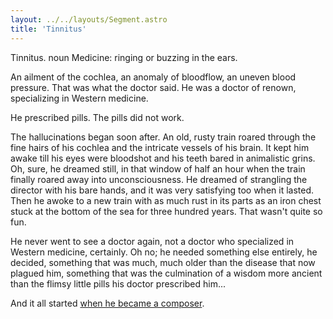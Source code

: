 ```yaml
---
layout: ../../layouts/Segment.astro
title: 'Tinnitus'
---
```


Tinnitus. noun Medicine: ringing or buzzing in the ears.

An ailment of the cochlea, an anomaly of bloodflow, an uneven blood pressure. That was what the doctor said. He was a doctor of renown, specializing in Western medicine.

He prescribed pills. The pills did not work.

The hallucinations began soon after. An old, rusty train roared through the fine hairs of his cochlea and the intricate vessels of his brain.  It kept him awake till his eyes were bloodshot and his teeth bared in animalistic grins. Oh, sure, he dreamed still, in that window of half an hour when the train finally roared away into unconsciousness. He dreamed of strangling the director with his bare hands, and it was very satisfying too when it lasted. Then he awoke to a new train with as much rust in its parts as an iron chest stuck at the bottom of the sea for three hundred years. That wasn't quite so fun.

He never went to see a doctor again, not a doctor who specialized in Western medicine, certainly. Oh no; he needed something else entirely, he decided, something that was much, much older than the disease that now plagued him, something that was the culmination of a wisdom more ancient than the flimsy little pills his doctor prescribed him...

And it all started [when he became a composer](/a_symphony_from_dust/pathways/grandfather_thirties).